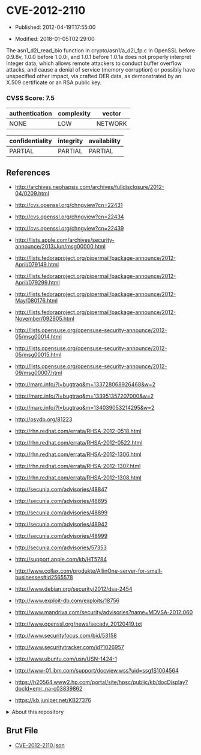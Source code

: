 # CVE-2012-2110

- Published: 2012-04-19T17:55:00

- Modified: 2018-01-05T02:29:00

The asn1_d2i_read_bio function in crypto/asn1/a_d2i_fp.c in OpenSSL before 0.9.8v, 1.0.0 before 1.0.0i, and 1.0.1 before 1.0.1a does not properly interpret integer data, which allows remote attackers to conduct buffer overflow attacks, and cause a denial of service (memory corruption) or possibly have unspecified other impact, via crafted DER data, as demonstrated by an X.509 certificate or an RSA public key.

### CVSS Score: **7.5**

| authentication | complexity | vector |
| --- | --- | --- |
| NONE | LOW | NETWORK |

| confidentiality | integrity | availability |
| --- | --- | --- |
| PARTIAL | PARTIAL | PARTIAL |

## References

* http://archives.neohapsis.com/archives/fulldisclosure/2012-04/0209.html

* http://cvs.openssl.org/chngview?cn=22431

* http://cvs.openssl.org/chngview?cn=22434

* http://cvs.openssl.org/chngview?cn=22439

* http://lists.apple.com/archives/security-announce/2013/Jun/msg00000.html

* http://lists.fedoraproject.org/pipermail/package-announce/2012-April/079149.html

* http://lists.fedoraproject.org/pipermail/package-announce/2012-April/079299.html

* http://lists.fedoraproject.org/pipermail/package-announce/2012-May/080176.html

* http://lists.fedoraproject.org/pipermail/package-announce/2012-November/092905.html

* http://lists.opensuse.org/opensuse-security-announce/2012-05/msg00014.html

* http://lists.opensuse.org/opensuse-security-announce/2012-05/msg00015.html

* http://lists.opensuse.org/opensuse-security-announce/2012-09/msg00007.html

* http://marc.info/?l=bugtraq&m=133728068926468&w=2

* http://marc.info/?l=bugtraq&m=133951357207000&w=2

* http://marc.info/?l=bugtraq&m=134039053214295&w=2

* http://osvdb.org/81223

* http://rhn.redhat.com/errata/RHSA-2012-0518.html

* http://rhn.redhat.com/errata/RHSA-2012-0522.html

* http://rhn.redhat.com/errata/RHSA-2012-1306.html

* http://rhn.redhat.com/errata/RHSA-2012-1307.html

* http://rhn.redhat.com/errata/RHSA-2012-1308.html

* http://secunia.com/advisories/48847

* http://secunia.com/advisories/48895

* http://secunia.com/advisories/48899

* http://secunia.com/advisories/48942

* http://secunia.com/advisories/48999

* http://secunia.com/advisories/57353

* http://support.apple.com/kb/HT5784

* http://www.collax.com/produkte/AllinOne-server-for-small-businesses#id2565578

* http://www.debian.org/security/2012/dsa-2454

* http://www.exploit-db.com/exploits/18756

* http://www.mandriva.com/security/advisories?name=MDVSA-2012:060

* http://www.openssl.org/news/secadv_20120419.txt

* http://www.securityfocus.com/bid/53158

* http://www.securitytracker.com/id?1026957

* http://www.ubuntu.com/usn/USN-1424-1

* http://www-01.ibm.com/support/docview.wss?uid=ssg1S1004564

* https://h20564.www2.hp.com/portal/site/hpsc/public/kb/docDisplay?docId=emr_na-c03839862

* https://kb.juniper.net/KB27376

<details>
<summary>About this repository</summary> 

  This repository is part of the project [Live Hack CVE](https://github.com/Live-Hack-CVE). Main website can be found [www.live-hack.org](https://www.live-hack.org) 
  
  Made by [Sn0wAlice](https://github.com/Sn0wAlice) for the people that care about security and need to have a feed of the latest CVEs. Hope you enjoy it, don't forget to star the repo and follow me on [Twitter](https://twitter.com/Sn0wAlice) and [Github](https://github.com/Sn0wAlice). And that is my [personnal website](https://www.alice-snow.me/)

  - [Home Page](https://github.com/Live-Hack-CVE)
  - [Framework](https://github.com/Live-Hack-CVE/cve-framework)
  - [CVE database](https://github.com/Live-Hack-CVE/full_database)
  - [Changelog](https://github.com/Live-Hack-CVE/Changelog)
</details>

## Brut File

* [CVE-2012-2110.json](https://raw.githubusercontent.com/Live-Hack-CVE/full_database/main/cves/2012/CVE-2012-2110.json)

